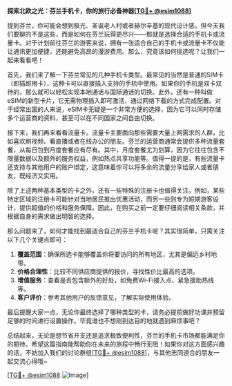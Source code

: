 **探索北欧之光：芬兰手机卡，你的旅行必备神器[[TG💪+ @esim1088](https://t.me/s/esim1088)]**

提到芬兰，你可能会想到极光、圣诞老人村或者赫尔辛基的现代设计感。但今天我们要聊的不是这些，而是如何在芬兰玩得更尽兴——那就是选择合适的手机卡或流量卡。对于计划前往芬兰的游客来说，拥有一张适合自己的手机卡或流量卡不仅能让通讯更加便捷，还能避免高昂的漫游费用。那么，究竟该如何挑选呢？让我们一起来看看吧！

首先，我们来了解一下芬兰常见的几种手机卡类型。最常见的当然是普通的SIM卡（即插即用卡），这种卡可以直接插入支持的手机中使用。如果你的手机是双卡双待的，那么就可以轻松实现本地通话与国际通话的切换。此外，还有一种叫做eSIM的新型卡片，它无需物理插入即可激活，通过网络下载的方式完成配置。对于经常出国的人来说，eSIM卡无疑是一个非常方便的选择，因为它可以同时存储多个运营商的资料，甚至可以在不同国家之间自由切换。

接下来，我们再来看看流量卡。流量卡主要面向那些需要大量上网需求的人群，比如喜欢刷视频、看直播或者在线办公的朋友。芬兰的运营商通常会提供多种流量套餐，从每日包到月度套餐应有尽有。其中，月度套餐尤为划算，因为它往往包含不限量数据以及额外的服务权益，例如热点共享功能等。值得一提的是，有些流量卡还支持与其他用户的账户绑定，这意味着你可以将多余的流量分享给家人或者朋友，既经济又实用。

除了上述两种基本类型的卡之外，还有一些特殊的注册卡也值得关注。例如，某些特定区域的注册卡可能针对当地居民推出优惠活动，而另一些则专为短期游客设计，提供超值的价格和服务保障。因此，在购买之前一定要仔细阅读相关条款，并根据自身的需求做出明智的选择。

那么问题来了，如何才能找到最适合自己的芬兰手机卡呢？其实很简单，只需关注以下几个关键点即可：

1. **覆盖范围**：确保所选卡能够覆盖你将要访问的所有地区，尤其是偏远乡村地带。
2. **价格合理性**：比较不同供应商提供的报价，寻找性价比最高的选项。
3. **增值服务**：查看是否包含额外的好处，如免费Wi-Fi接入点、紧急援助热线等。
4. **客户评价**：参考其他用户的反馈意见，了解实际使用体验。

最后提醒大家一点，无论你最终选择了哪种类型的卡，请务必提前做好功课并预留足够的时间进行设置操作。毕竟谁也不想刚到达目的地就遇到麻烦事吧？

总结起来，无论是想节省开支还是追求极致便利性，芬兰的手机卡市场都能满足你的期待。希望这篇指南能帮助你在未来的旅程中畅行无阻！如果你对这方面感兴趣的话，不妨加入我们的讨论群组[[TG💪+ @esim1088](https://t.me/s/esim1088)]，与其他志同道合的朋友一起交流心得哦~

[[TG💪+ @esim1088](https://t.me/s/esim1088) ![Image](https://i.postimg.cc/4NQfJmqS/Snipaste-2025-05-13-00-14-12.png)]